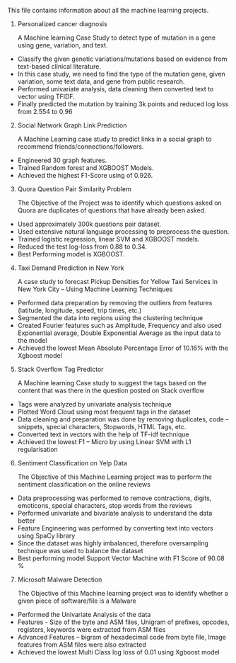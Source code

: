 This file contains information about all the machine learning projects.

1. Personalized cancer diagnosis

   A Machine learning Case Study to detect type of mutation in a gene using gene, variation, and text.
 - Classify the given genetic variations/mutations based on evidence from text-based clinical literature.
 - In this case study, we need to find the type of the mutation gene, given variation, some text data, and 
  gene from public research.
 - Performed univariate analysis, data cleaning then converted text to vector using TFIDF.
 - Finally predicted the mutation by training 3k points and reduced log loss from 2.554 to 0.96

2. Social Network Graph Link Prediction

   A Machine Learning case study to predict links in a social graph to recommend friends/connections/followers.
 - Engineered 30 graph features.
 - Trained Random forest and XGBOOST Models.
 - Achieved the highest F1-Score using of 0.926.

3. Quora Question Pair Similarity Problem

   The Objective of the Project was to identify which questions asked on Quora are duplicates of questions that have already been asked.
 - Used approximately 300k  questions pair dataset.
 - Used extensive natural language processing to preprocess the question.
 - Trained logistic regression, linear SVM and XGBOOST models.
 - Reduced the test log-loss from 0.88 to 0.34.
 - Best Performing model is XGBOOST.

4. Taxi Demand Prediction in New York
   
   A case study to forecast Pickup Densities for Yellow Taxi Services In New York City – Using Machine Learning Techniques
 -	Performed data preparation by removing the outliers from features (latitude, longitude, speed, trip times, etc.)
 -	Segmented the data into regions using the clustering technique
 -	Created Fourier features such as Amplitude, Frequency and also used Exponential average, Double Exponential Average as the input data to the model
 -	Achieved the lowest Mean Absolute Percentage Error of 10.16% with the Xgboost model

5. Stack Overflow Tag Predictor

   A Machine learning Case study to suggest the tags based on the content that was there in the question posted on Stack overflow
 - Tags were analyzed by univariate analysis technique
 -	Plotted Word Cloud using most frequent tags in the dataset
 -	Data cleaning and preparation was done by removing duplicates, code – snippets, special characters, Stopwords, HTML Tags, etc.
 -	Converted text in vectors with the help of TF-idf technique
 -	Achieved the lowest F1 – Micro by using Linear SVM with L1 regularisation

6. Sentiment Classification on Yelp Data

   The Objective of this Machine Learning project was to perform the sentiment classification on the online reviews 
 -	Data preprocessing was performed to remove contractions, digits, emoticons, special characters, stop words from the reviews
 -	Performed univariate and bivariate analysis to understand the data better
 -	Feature Engineering was performed by converting text into vectors using SpaCy library
 -	Since the dataset was highly imbalanced, therefore oversampling technique was used to balance the dataset
 -	Best performing model Support Vector Machine with F1 Score of 90.08 %

7. Microsoft Malware Detection

   The Objective of this Machine learning project was to identify whether a given piece of software/file is a Malware 
 -	Performed the Univariate Analysis of the data
 -	Features - Size of the byte and ASM files, Unigram of prefixes, opcodes, registers, keywords were extracted from ASM files
 -	Advanced Features – bigram of hexadecimal code from byte file, Image features from ASM files were also extracted
 -	Achieved the lowest Multi Class log loss of 0.01 using Xgboost model









